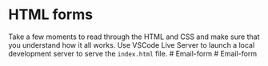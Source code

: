 # HTML forms

Take a few moments to read through the HTML and CSS and make sure that you understand how it all works. Use VSCode Live Server to launch a local development server to serve the `index.html` file.
#   E m a i l - f o r m  
 #   E m a i l - f o r m  
 